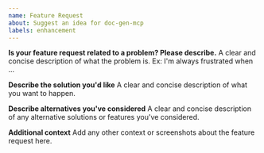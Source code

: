 ```yaml
---
name: Feature Request
about: Suggest an idea for doc-gen-mcp
labels: enhancement
---
```


**Is your feature request related to a problem? Please describe.**
A clear and concise description of what the problem is. Ex: I'm always frustrated when ...

**Describe the solution you'd like**
A clear and concise description of what you want to happen.

**Describe alternatives you've considered**
A clear and concise description of any alternative solutions or features you've considered.

**Additional context**
Add any other context or screenshots about the feature request here. 